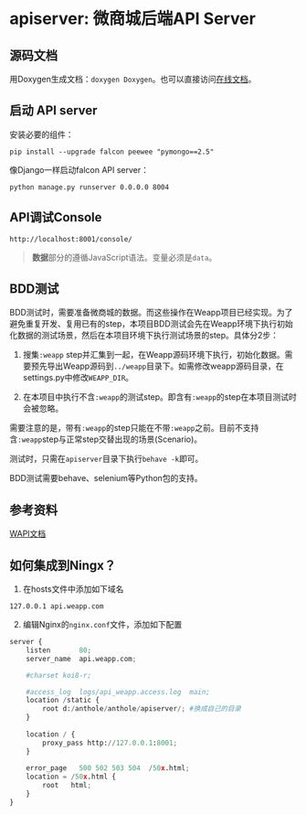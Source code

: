 # apiserver: 微商城后端API Server #

## 源码文档 ##
用Doxygen生成文档：`doxygen Doxygen`。也可以直接访问[在线文档](http://s01.gaoliqi.com:82/doc/apiserver)。

## 启动 API server ##

安装必要的组件：
```
pip install --upgrade falcon peewee "pymongo==2.5"
```

像Django一样启动falcon API server：
```
python manage.py runserver 0.0.0.0 8004
```

## API调试Console ##

```
http://localhost:8001/console/
```

> **数据**部分的遵循JavaScript语法。变量必须是`data`。


## BDD测试 ##

BDD测试时，需要准备微商城的数据。而这些操作在Weapp项目已经实现。为了避免重复开发、复用已有的step，本项目BDD测试会先在Weapp环境下执行初始化数据的测试场景，然后在本项目环境下执行测试场景的step。具体分2步：

1. 搜集`:weapp` step并汇集到一起，在Weapp源码环境下执行，初始化数据。需要预先导出Weapp源码到`../weapp`目录下。如需修改weapp源码目录，在settings.py中修改`WEAPP_DIR`。

2. 在本项目中执行不含`:weapp`的测试step。即含有`:weapp`的step在本项目测试时会被忽略。

需要注意的是，带有`:weapp`的step只能在不带`:weapp`之前。目前不支持含`:weapp`step与正常step交替出现的场景(Scenario)。

测试时，只需在`apiserver`目录下执行`behave -k`即可。

BDD测试需要behave、selenium等Python包的支持。


## 参考资料 ##

[WAPI文档](http://git.weizzz.com:8082/weizoom/Weapp/wikis/WAPI_home)

## 如何集成到Ningx？ ##
1. 在hosts文件中添加如下域名
```
127.0.0.1 api.weapp.com
```
2. 编辑Nginx的`nginx.conf`文件，添加如下配置
```py
server {
    listen       80;
    server_name  api.weapp.com;

    #charset koi8-r;

    #access_log  logs/api_weapp.access.log  main;
    location /static {
        root d:/anthole/anthole/apiserver/; #换成自己的目录
    }
    
    location / {
        proxy_pass http://127.0.0.1:8001;
    }
    
    error_page   500 502 503 504  /50x.html;
    location = /50x.html {
        root   html;
    }
}
```
